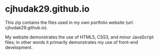 # cjhudak29.github.io

This zip contains the files used in my own portfolio website (url: cjhudak29.github.io).

My website demonstrates the use of HTML5, CSS3, and minor JavaScript files; in other words it primarily demonstrates my use of front-end development.
